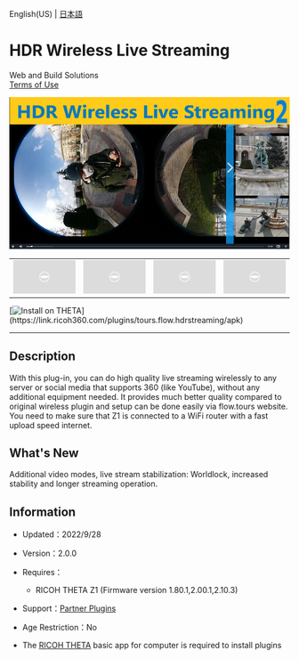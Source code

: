 English(US) | [日本語](README.ja.md)

# HDR Wireless Live Streaming
Web and Build Solutions  
[Terms of Use](https://theta360.com/en/legal/terms_of_use_plugins/)

<div align="center">
 <img src="1.png">

 <table>
  <tr>
   <td><img src="../../resources/common/img/noimg.png"></td>
   <td><img src="../../resources/common/img/noimg.png"></td>
   <td><img src="../../resources/common/img/noimg.png"></td>
   <td><img src="../../resources/common/img/noimg.png"></td>
  </tr>
 </table>
</div>

[![Install on THETA](https://assets.ricoh360.com/image/upload/v1/front/theta/install-button.svg?)](https://link.ricoh360.com/plugins/tours.flow.hdrstreaming/apk)

***

## Description
With this plug-in, you can do high quality live streaming wirelessly to any server or social media that supports 360 (like YouTube), without any additional equipment needed. It provides much better quality compared to original wireless plugin and setup can be done easily via flow.tours website. You need to make sure that Z1 is connected to a WiFi router with a fast upload speed internet.
  
## What's New
Additional video modes, live stream stabilization: Worldlock, increased stability and longer streaming operation.

## Information
  * Updated：2022/9/28
  * Version：2.0.0
  * Requires：
    * RICOH THETA Z1 (Firmware version 1.80.1,2.00.1,2.10.3)
  * Support：[Partner Plugins](https://www.flow.tours/en/ricoh-theta-users)
  * Age Restriction：No

* The [RICOH THETA](https://theta360.com/ja/about/application/pc.html#app-detail-01) basic app for computer is required to install plugins
